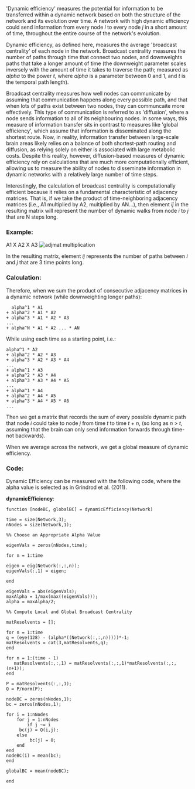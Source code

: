 <!--layout: page title: "PAGE TITLE" permalink: /Dynamic_Efficiency/-->

'Dynamic efficiency' measures the potential for information to be transferred within a dynamic network based on both the structure of the network and its evolution over time. A network with high dynamic efficiency could send information from every node _i_ to every node _j_ in a short amount of time, throughout the entire course of the network's evolution.

Dynamic efficiency, as defined here, measures the average 'broadcast centrality' of each node in the network. Broadcast centrality measures the number of paths through time that connect two nodes, and downweights paths that take a longer amount of time (the downweight parameter scales inversely with the amount of time it takes to traverse the path; measured as _alpha_ to the power _t_, where _alpha_ is a parameter between 0 and 1, and _t_ is the temporal path length). 

Broadcast centrality measures how well nodes can communicate by assuming that communication happens along every possible path, and that when lots of paths exist between two nodes, they can communcaite more effectively. This type of communication is referred to as 'diffusion', where a node sends information to all of its neighbouring nodes. In some ways, this measure of information transfer sits in contrast to measures like 'global efficiency', which assume that information is disseminated along the shortest route. Now, in reality, information transfer between large-scale brain areas likely relies on a balance of both shortest-path routing and diffusion, as relying solely on either is associated with large metabolic costs. Despite this reality, however, diffusion-based measures of dynamic efficiency rely on calculations that are much more computationally efficient, allowing us to measure the ability of nodes to disseminate information in dynamic networks with a relatively large number of time steps.

Interestingly, the calculation of broadcast centrality is computationally efficient because it relies on a fundamental characteristic of adjacency matrices. That is, if we take the product of time-neighboring adjacency matrices (i.e., A1 multiplied by A2, multiplied by AN...), then element _ij_ in the resulting matrix will represent the number of dynamic walks from node _i_ to _j_ that are N steps long. 

### Example:

A1 X A2 X A3
![adjmat multiplication](https://user-images.githubusercontent.com/81769550/114958954-11da3a80-9e32-11eb-9e12-b64ecfc6844e.PNG)

In the resulting matrix, element _ij_ represents the number of paths between _i_ and _j_ that are 3 time points long. 

### Calculation:

Therefore, when we sum the product of consecutive adjacency matrices in a dynamic network (while downweighting longer paths):

      alpha^1 * A1
    + alpha^2 * A1 * A2
    + alpha^3 * A1 * A2 * A3
    ...
    + alpha^N * A1 * A2 ... * AN

While using each time as a starting point, i.e.:

    alpha^1 * A2
    + alpha^2 * A2 * A3
    + alpha^3 * A2 * A3 * A4
    ...
    + alpha^1 * A3
    + alpha^2 * A3 * A4
    + alpha^3 * A3 * A4 * A5
    ...
    + alpha^1 * A4
    + alpha^2 * A4 * A5
    + alpha^3 * A4 * A5 * A6
    ...

Then we get a matrix that records the sum of every possible dynamic path that node _i_ could take to node _j_ from time _t_ to time _t_ + _n_, (so long as _n_ > _t_, assuming that the brain can only send information forwards through time- not backwards).

When we average across the network, we get a global measure of dynamic efficiency.

### Code:

Dynamic Efficiency can be measured with the following code, where the alpha value is selected as in Grindrod et al. (2011).

**dynamicEfficiency**:

    function [nodeBC, globalBC] = dynamicEfficiency(Network)
  
    time = size(Network,3);
    nNodes = size(Network,1);

    %% Choose an Appropriate Alpha Value

    eigenVals = zeros(nNodes,time);
    
    for n = 1:time
        
    eigen = eig(Network(:,:,n));
    eigenVals(:,1) = eigen;
    
    end
    
    eigenVals = abs(eigenVals);
    maxAlpha = 1/max(max((eigenVals)));
    alpha = maxAlpha/2;
    
    %% Compute Local and Global Broadcast Centrality
    
    matResolvents = [];
    
    for n = 1:time
    q = (eye(128) - (alpha*((Network(:,:,n)))))*-1;
    matResolvents = cat(3,matResolvents,q);
    end
    
    for n = 1:(time - 1)
       matResolvents(:,:,1) = matResolvents(:,:,1)*matResolvents(:,:,(n+1));
    end

    P = matResolvents(:,:,1);
    Q = P/norm(P);
    
    nodeBC = zeros(nNodes,1);
    bc = zeros(nNodes,1);
    
    for i = 1:nNodes
        for j = 1:nNodes
            if j ~= i
         bc(j) = Q(i,j);
        else
             bc(j) = 0;
        end
    end
    nodeBC(i) = mean(bc);
    end
    
    globalBC = mean(nodeBC);
    
    end
